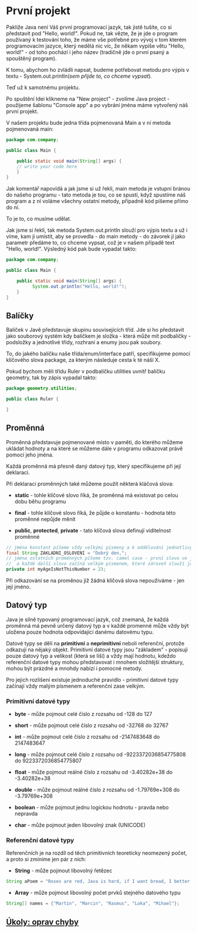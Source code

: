 
# První projekt

Pakliže Java není Váš první programovací jazyk, tak jistě tušíte, co si představit pod "Hello, world!". Pokud ne, tak vězte, že je jde o program používaný k testování toho, že máme vše potřebné pro vývoj v tom kterém programovacím jazyce, který nedělá nic víc, že někam vypíše větu "Hello, world!" - od toho pochází i jeho název (tradičně jde o první psaný a spouštěný program).

K tomu, abychom ho zvládli napsat, budeme potřebovat metodu pro výpis v textu - System.out.println(<i>sem přijde to, co chceme vypsat</i>).

Teď už k samotnému projektu.

Po spuštění Idei klikneme na "New project" - zvolíme Java project - použijeme šablonu "Console app" a po vybrání jména máme vytvořený náš první projekt.

V našem projektu bude jedna třída pojmenovaná Main a v ní metoda pojmenovaná main:

```java
package com.company;

public class Main {

    public static void main(String[] args) {
	// write your code here
    }
}
```
Jak komentář napovídá a jak jsme si už řekli, main metoda je vstupní bránou do našeho programu - tato metoda je tou, co se spustí, když spustíme náš program a z ní voláme všechny ostatní metody, případně kód píšeme přímo do ní.

To je to, co musíme udělat.

Jak jsme si řekli, tak metoda System.out.println slouží pro výpis textu a už i víme, kam ji umístit, aby se provedla - do main metody - do závorek jí jako parametr předáme to, co chceme vypsat, což je v našem případě text "Hello, world!". Výsledný kód pak bude vypadat takto:

```java
package com.company;

public class Main {

    public static void main(String[] args) {
	      System.out.println("Hello, world!");
    }
}
```

## Balíčky

Balíček v Javě představuje skupinu souvisejících tříd. Jde si ho představit jako souborový systém kdy balíčkem je složka - která může mít podbalíčky - podsložky a jednotlivé třídy, rozhraní a enumy jsou pak soubory.

To, do jakého balíčku naše třída/enum/interface patří, specifikujeme pomocí klíčového slova package, za kterým následuje cesta k té náší X.

Pokud bychom měli třídu Ruler v podbalíčku utilities uvnitř balíčku geometry, tak by zápis vypadal takto:

```java
package geometry.utilities;

public class Ruler {

}
```

## Proměnná

Proměnná představuje pojmenované místo v paměti, do kterého můžeme ukládat hodnoty a na které se můžeme dále v programu odkazovat právě pomocí jeho jména.

Každá proměnná má přesně daný datový typ, který specifikujeme při její deklaraci.

Při deklaraci proměnných také můžeme použít některá kláčová slova:

- <b>static</b> - tohle klíčové slovo říká, že proměnná má existovat po celou dobu běhu programu

- <b>final</b> - tohle klíčové slovo říká, že půjde o konstantu - hodnota této proměnné nepůjde měnit

- <b>public</b>, <b>protected</b>, <b>private</b> - tato klíčová slova definují viditelnost proměnné

```java
// jména konstant píšeme vždy velkými písmeny a k oddělování jednotlivých částí používáme podtržítko _
final String ZAKLADNI_OSLOVENI = "Dobrý den,";
// jména ostatních proměnných píšeme tzv. camel case - první slovo ve jméně je celé malými písmeny
//  a každé další slovo začíná velkým písmenem, které zároveň slouží jako vizuální oddělovač
private int myAgeIsNotThisNumber = 23; 
```

Při odkazování se na proměnou již žádná klíčová slova nepoužíváme - jen její jméno.

## Datový typ

Java je silně typovaný programovací jazyk, což znemaná, že každá proměnná má pevně určený datový typ a v každé promenné může vždy být uložena pouze hodnota odpovídající danému datovému typu.

Datové typy se dělí na <b>primitivní</b> a <b>neprimitivní</b> neboli referenční, protože odkazují na nějaký objekt. Primitivní datové typy jsou "základem" - popisují pouze datový typ a velikost (která se liší) a vždy mají hodnotu, kdeždo referenční datové typy mohou představovat i mnohem složitější struktury, mohou být prázdné a mnohdy nabízí i pomocné metody.

Pro jejich rozlišení existuje jednoduché pravidlo - primitivní datové typy začínají vždy malým písmenem a referenční zase velkým.

### Primitivní datové typy

- <b>byte</b> - může pojmout celé číslo z rozsahu od -128 do 127

- <b>short</b> - může pojmout celé číslo z rozsahu od -32768 do 32767

- <b>int</b> - může pojmout celé číslo z rozsahu od -2147483648 do 2147483647

- <b>long</b> - může pojmout celé číslo z rozsahu od -9223372036854775808 do 9223372036854775807

- <b>float</b> - může pojmout reálné číslo z rozsahu od -3.40282e+38 do -3.40282e+38

- <b>double</b> - může pojmout reálné číslo z rozsahu od -1.79769e+308 do -3.79769e+308

- <b>boolean</b> - může pojmout jednu logickou hodnotu - pravda nebo nepravda

- <b>char</b> - může pojmout jeden libovolný znak (UNICODE)

### Referenční datové typy

Referenčních je na rozdíl od těch primitivních teoreticky neomezený počet, a proto si zmíníme jen pár z nich:

- <b>String</b> - může pojmout libovolný řetězec
```java
String aPoem = "Roses are red, Java is hard, if I want bread, I better start.. learning!";
```
- <b>Array</b> - může pojmout libovolný počet prvků stejného datového typu
```java
String[] names = {"Martin", "Marcin", "Rasmus", "Luka", "Mihael"};
```

## [Úkoly: oprav chyby](ukoly01-promenne)
